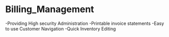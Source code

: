 # Billing_Management
-Providing High security Administration
-Printable invoice statements
-Easy to use Customer Navigation
-Quick Inventory Editing
